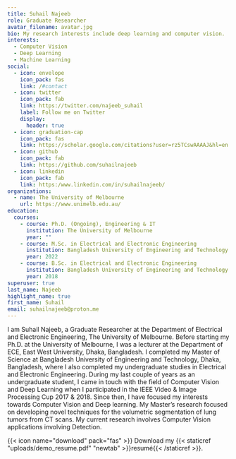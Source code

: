 ```yaml
---
title: Suhail Najeeb
role: Graduate Researcher
avatar_filename: avatar.jpg
bio: My research interests include deep learning and computer vision.
interests:
  - Computer Vision
  - Deep Learning
  - Machine Learning
social:
  - icon: envelope
    icon_pack: fas
    link: /#contact
  - icon: twitter
    icon_pack: fab
    link: https://twitter.com/najeeb_suhail
    label: Follow me on Twitter
    display:
      header: true
  - icon: graduation-cap
    icon_pack: fas
    link: https://scholar.google.com/citations?user=rz5TCswAAAAJ&hl=en
  - icon: github
    icon_pack: fab
    link: https://github.com/suhailnajeeb
  - icon: linkedin
    icon_pack: fab
    link: https:/www.linkedin.com/in/suhailnajeeb/
organizations:
  - name: The University of Melbourne
    url: https://www.unimelb.edu.au/
education:
  courses:
    - course: Ph.D. (Ongoing), Engineering & IT
      institution: The University of Melbourne
      year: ""
    - course: M.Sc. in Electrical and Electronic Engineering
      institution: Bangladesh University of Engineering and Technology
      year: 2022
    - course: B.Sc. in Electrical and Electronic Engineering
      institution: Bangladesh University of Engineering and Technology
      year: 2018
superuser: true
last_name: Najeeb
highlight_name: true
first_name: Suhail
email: suhailnajeeb@proton.me
---
```

I am Suhail Najeeb, a Graduate Researcher at the Department of Electrical and Electronic Engineering, The University of Melbourne. Before starting my Ph.D. at the University of Melbourne, I was a lecturer at the Department of ECE, East West University, Dhaka, Bangladesh. I completed my Master of Science at Bangladesh University of Engineering and Technology, Dhaka, Bangladesh, where I also completed my undergraduate studies in Electrical and Electronic Engineering. During my last couple of years as an undergraduate student, I came in touch with the field of Computer Vision and Deep Learning when I participated in the IEEE Video & Image Processing Cup 2017 & 2018. Since then, I have focused my interests towards Computer Vision and Deep learning. My Master’s research focused on developing novel techniques for the volumetric segmentation of lung tumors from CT scans. My current research involves Computer Vision applications involving Detection.

{{< icon name="download" pack="fas" >}} Download my {{< staticref "uploads/demo_resume.pdf" "newtab" >}}resumé{{< /staticref >}}.
